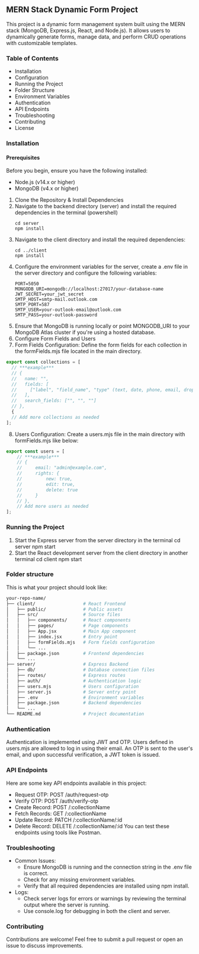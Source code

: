 ## MERN Stack Dynamic Form Project

This project is a dynamic form management system built using the MERN stack (MongoDB, Express.js, React, and Node.js). It allows users to dynamically generate forms, manage data, and perform CRUD operations with customizable templates.

### Table of Contents 
- Installation
- Configuration
- Running the Project
- Folder Structure
- Environment Variables
- Authentication
- API Endpoints
- Troubleshooting
- Contributing
- License

### Installation
#### Prerequisites
Before you begin, ensure you have the following installed:
- Node.js (v14.x or higher)
- MongoDB (v4.x or higher)

1. Clone the Repository & Install Dependencies
2. Navigate to the backend directory (server) and install the required dependencies in the terminal (powershell)
   ```
   cd server
   npm install
   ```
3. Navigate to the client directory and install the required dependencies:
   ```
   cd ../client
   npm install
   ```
4. Configure the environment variables for the server, create a .env file in the server directory and configure the following variables:
   ```
   PORT=5050
   MONGODB_URI=mongodb://localhost:27017/your-database-name
   JWT_SECRET=your_jwt_secret
   SMTP_HOST=smtp-mail.outlook.com
   SMTP_PORT=587
   SMTP_USER=your-outlook-email@outlook.com
   SMTP_PASS=your-outlook-password
   ```
5. Ensure that MongoDB is running locally or point MONGODB_URI to your MongoDB Atlas cluster if you're using a hosted database.
6. Configure Form Fields and Users
7. Form Fields Configuration: Define the form fields for each collection in the formFields.mjs file located in the main directory.
```javascript
export const collections = [
  // ***example***
  // { 
  //   name: "",
  //   fields: [
  //     ["label", "field_name", "type" (text, date, phone, email, dropdown, join), "compulsory", "options/collection + field to display"],
  //   ],
  //   search_fields: ["", "", ""]
  // },
  {
  // Add more collections as needed
];
```
8. Users Configuration:  Create a users.mjs file in the main directory with formFields.mjs like below:
```javascript
export const users = [
	// ***example***
	// { 
	//     email: "admin@example.com", 
	//     rights: { 
	//         new: true, 
	//         edit: true, 
	//         delete: true 
	//     }
	// },
	// Add more users as needed
];
```
### Running the Project 
1. Start the Express server from the server directory in the terminal
        cd server
        npm start
2. Start the React development server from the client directory in another terminal
        cd client
        npm start
### Folder structure
This is what your project should look like:
```bash
your-repo-name/
├── client/                  # React Frontend
│   ├── public/              # Public assets
│   ├── src/                 # Source files
│   │   ├── components/      # React components
│   │   ├── pages/           # Page components
│   │   ├── App.jsx          # Main App component
│   │   ├── index.jsx        # Entry point
│   │   ├── formFields.mjs   # Form fields configuration
│   │   └── ...
│   ├── package.json         # Frontend dependencies
│   └── ...
├── server/                  # Express Backend
│   ├── db/                  # Database connection files
│   ├── routes/              # Express routes
│   ├── auth/                # Authentication logic
│   ├── users.mjs            # Users configuration
│   ├── server.js            # Server entry point
│   ├── .env                 # Environment variables
│   ├── package.json         # Backend dependencies
│   └── ...
└── README.md                # Project documentation
```
### Authentication
Authentication is implemented using JWT and OTP. Users defined in users.mjs are allowed to log in using their email. An OTP is sent to the user's email, and upon successful verification, a JWT token is issued.

### API Endpoints
Here are some key API endpoints available in this project:
- Request OTP: POST /auth/request-otp
- Verify OTP: POST /auth/verify-otp
- Create Record: POST /:collectionName
- Fetch Records: GET /:collectionName
- Update Record: PATCH /:collectionName/:id
- Delete Record: DELETE /:collectionName/:id
You can test these endpoints using tools like Postman.

### Troubleshooting
- Common Issues:
	- Ensure MongoDB is running and the connection string in the .env file is correct.
	- Check for any missing environment variables.
	- Verify that all required dependencies are installed using npm install.
- Logs:
	- Check server logs for errors or warnings by reviewing the terminal output where the server is running.
	- Use console.log for debugging in both the client and server.

### Contributing
Contributions are welcome! Feel free to submit a pull request or open an issue to discuss improvements.
